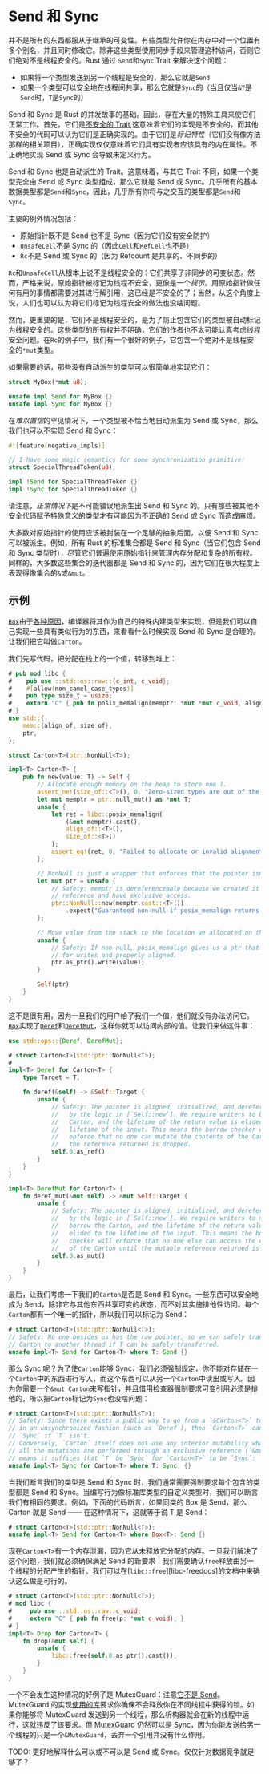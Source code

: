 # Send 和 Sync

并不是所有的东西都服从于继承的可变性。有些类型允许你在内存中对一个位置有多个别名，并且同时修改它。除非这些类型使用同步手段来管理这种访问，否则它们绝对不是线程安全的。Rust 通过 `Send`和`Sync` Trait 来解决这个问题：

* 如果将一个类型发送到另一个线程是安全的，那么它就是`Send`
* 如果一个类型可以安全地在线程间共享，那么它就是`Sync`的（当且仅当`&T`是`Send`时，`T`是`Sync`的）

Send 和 Sync 是 Rust 的并发故事的基础。因此，存在大量的特殊工具来使它们正常工作。首先，它们是[不安全的 Trait][unsafe traits],这意味着它们的实现是不安全的，而其他不安全的代码可以认为它们是正确实现的。由于它们是*标记特性*（它们没有像方法那样的相关项目），正确实现仅仅意味着它们具有实现者应该具有的内在属性。不正确地实现 Send 或 Sync 会导致未定义行为。

Send 和 Sync 也是自动派生的 Trait。这意味着，与其它 Trait 不同，如果一个类型完全由 Send 或 Sync 类型组成，那么它就是 Send 或 Sync。几乎所有的基本数据类型都是`Send`和`Sync`，因此，几乎所有你将与之交互的类型都是`Send`和`Sync`。

主要的例外情况包括：

* 原始指针既不是 Send 也不是 Sync（因为它们没有安全防护）
* `UnsafeCell`不是 Sync 的（因此`Cell`和`RefCell`也不是）
* `Rc`不是 Send 或 Sync 的（因为 Refcount 是共享的、不同步的）

`Rc`和`UnsafeCell`从根本上说不是线程安全的：它们共享了非同步的可变状态。然而，严格来说，原始指针被标记为线程不安全，更像是一个*提示*。用原始指针做任何有用的事情都需要对其进行解引用，这已经是不安全的了；当然，从这个角度上说，人们也可以认为将它们标记为线程安全的做法也没啥问题。

然而，更重要的是，它们不是线程安全的，是为了防止包含它们的类型被自动标记为线程安全的。这些类型的所有权并不明确，它们的作者也不太可能认真考虑线程安全问题。在`Rc`的例子中，我们有一个很好的例子，它包含一个绝对不是线程安全的`*mut`类型。

如果需要的话，那些没有自动派生的类型可以很简单地实现它们：

```rust
struct MyBox(*mut u8);

unsafe impl Send for MyBox {}
unsafe impl Sync for MyBox {}
```

在*难以置信*的罕见情况下，一个类型被不恰当地自动派生为 Send 或 Sync，那么我们也可以不实现 Send 和 Sync：

```rust
#![feature(negative_impls)]

// I have some magic semantics for some synchronization primitive!
struct SpecialThreadToken(u8);

impl !Send for SpecialThreadToken {}
impl !Sync for SpecialThreadToken {}
```

请注意，*正常情况下*是不可能错误地派生出 Send 和 Sync 的。只有那些被其他不安全代码赋予特殊意义的类型才有可能因为不正确的 Send 或 Sync 而造成麻烦。

大多数对原始指针的使用应该被封装在一个足够的抽象后面，以便 Send 和 Sync 可以被派生。例如，所有 Rust 的标准集合都是 Send 和 Sync（当它们包含 Send 和 Sync 类型时），尽管它们普遍使用原始指针来管理内存分配和复杂的所有权。同样的，大多数这些集合的迭代器都是 Send 和 Sync 的，因为它们在很大程度上表现得像集合的`&`或`&mut`。

## 示例

[`Box`][box-doc]由于[各种原因][box-is-special]，编译器将其作为自己的特殊内建类型来实现，但是我们可以自己实现一些具有类似行为的东西，来看看什么时候实现 Send 和 Sync 是合理的。让我们把它叫做`Carton`。

我们先写代码，把分配在栈上的一个值，转移到堆上：

```rust
# pub mod libc {
#    pub use ::std::os::raw::{c_int, c_void};
#    #[allow(non_camel_case_types)]
#    pub type size_t = usize;
#    extern "C" { pub fn posix_memalign(memptr: *mut *mut c_void, align: size_t, size: size_t) -> c_int; }
# }
use std::{
    mem::{align_of, size_of},
    ptr,
};

struct Carton<T>(ptr::NonNull<T>);

impl<T> Carton<T> {
    pub fn new(value: T) -> Self {
        // Allocate enough memory on the heap to store one T.
        assert_ne!(size_of::<T>(), 0, "Zero-sized types are out of the scope of this example");
        let mut memptr = ptr::null_mut() as *mut T;
        unsafe {
            let ret = libc::posix_memalign(
                (&mut memptr).cast(),
                align_of::<T>(),
                size_of::<T>()
            );
            assert_eq!(ret, 0, "Failed to allocate or invalid alignment");
        };

        // NonNull is just a wrapper that enforces that the pointer isn't null.
        let mut ptr = unsafe {
            // Safety: memptr is dereferenceable because we created it from a
            // reference and have exclusive access.
            ptr::NonNull::new(memptr.cast::<T>())
                .expect("Guaranteed non-null if posix_memalign returns 0")
        };

        // Move value from the stack to the location we allocated on the heap.
        unsafe {
            // Safety: If non-null, posix_memalign gives us a ptr that is valid
            // for writes and properly aligned.
            ptr.as_ptr().write(value);
        }

        Self(ptr)
    }
}
```

这不是很有用，因为一旦我们的用户给了我们一个值，他们就没有办法访问它。[`Box`][box-doc]实现了[`Deref`][deref-doc]和[`DerefMut`][deref-mut-doc]，这样你就可以访问内部的值。让我们来做这件事：

```rust
use std::ops::{Deref, DerefMut};

# struct Carton<T>(std::ptr::NonNull<T>);
#
impl<T> Deref for Carton<T> {
    type Target = T;

    fn deref(&self) -> &Self::Target {
        unsafe {
            // Safety: The pointer is aligned, initialized, and dereferenceable
            //   by the logic in [`Self::new`]. We require writers to borrow the
            //   Carton, and the lifetime of the return value is elided to the
            //   lifetime of the input. This means the borrow checker will
            //   enforce that no one can mutate the contents of the Carton until
            //   the reference returned is dropped.
            self.0.as_ref()
        }
    }
}

impl<T> DerefMut for Carton<T> {
    fn deref_mut(&mut self) -> &mut Self::Target {
        unsafe {
            // Safety: The pointer is aligned, initialized, and dereferenceable
            //   by the logic in [`Self::new`]. We require writers to mutably
            //   borrow the Carton, and the lifetime of the return value is
            //   elided to the lifetime of the input. This means the borrow
            //   checker will enforce that no one else can access the contents
            //   of the Carton until the mutable reference returned is dropped.
            self.0.as_mut()
        }
    }
}
```

最后，让我们考虑一下我们的`Carton`是否是 Send 和 Sync。一些东西可以安全地成为 Send，除非它与其他东西共享可变的状态，而不对其实施排他性访问。每个`Carton`都有一个唯一的指针，所以我们可以标记为 Send：

```rust
# struct Carton<T>(std::ptr::NonNull<T>);
// Safety: No one besides us has the raw pointer, so we can safely transfer the
// Carton to another thread if T can be safely transferred.
unsafe impl<T> Send for Carton<T> where T: Send {}
```

那么 Sync 呢？为了使`Carton`能够 Sync，我们必须强制规定，你不能对存储在一个`Carton`中的东西进行写入，而这个东西可以从另一个`Carton`中读出或写入。因为你需要一个`&mut Carton`来写指针，并且借用检查器强制要求可变引用必须是排他的，所以把`Carton`标记为`Sync`也没啥问题：

```rust
# struct Carton<T>(std::ptr::NonNull<T>);
// Safety: Since there exists a public way to go from a `&Carton<T>` to a `&T`
// in an unsynchronized fashion (such as `Deref`), then `Carton<T>` can't be
// `Sync` if `T` isn't.
// Conversely, `Carton` itself does not use any interior mutability whatsoever:
// all the mutations are performed through an exclusive reference (`&mut`). This
// means it suffices that `T` be `Sync` for `Carton<T>` to be `Sync`:
unsafe impl<T> Sync for Carton<T> where T: Sync  {}
```

当我们断言我们的类型是 Send 和 Sync 时，我们通常需要强制要求每个包含的类型都是 Send 和 Sync。当编写行为像标准库类型的自定义类型时，我们可以断言我们有相同的要求。例如，下面的代码断言，如果同类的 Box 是 Send，那么 Carton 就是 Send —— 在这种情况下，这就等于说 T 是 Send：

```rust
# struct Carton<T>(std::ptr::NonNull<T>);
unsafe impl<T> Send for Carton<T> where Box<T>: Send {}
```

现在`Carton<T>`有一个内存泄漏，因为它从未释放它分配的内存。一旦我们解决了这个问题，我们就必须确保满足 Send 的新要求：我们需要确认`free`释放由另一个线程的分配产生的指针。我们可以在[`libc::free`][libc-freedocs]的文档中来确认这么做是可行的。

```rust
# struct Carton<T>(std::ptr::NonNull<T>);
# mod libc {
#     pub use ::std::os::raw::c_void;
#     extern "C" { pub fn free(p: *mut c_void); }
# }
impl<T> Drop for Carton<T> {
    fn drop(&mut self) {
        unsafe {
            libc::free(self.0.as_ptr().cast());
        }
    }
}
```

一个不会发生这种情况的好例子是 MutexGuard：注意[它不是 Send][mutex-guard-not-send-docs-rs]。MutexGuard 的实现[使用的库][mutex-guard-not-send-comment]要求你确保不会释放你在不同线程中获得的锁。如果你能够将 MutexGuard 发送到另一个线程，那么析构器就会在新的线程中运行，这就违反了该要求。但 MutexGuard 仍然可以是 Sync，因为你能发送给另一个线程的只是一个`&MutexGuard`，丢弃一个引用并没有什么作用。

TODO: 更好地解释什么可以或不可以是 Send 或 Sync。仅仅针对数据竞争就足够了？

[unsafe traits]: safe-unsafe-meaning.html
[box-doc]: https://doc.rust-lang.org/std/boxed/struct.Box.html
[box-is-special]: https://manishearth.github.io/blog/2017/01/10/rust-tidbits-box-is-special/
[deref-doc]: https://doc.rust-lang.org/core/ops/trait.Deref.html
[deref-mut-doc]: https://doc.rust-lang.org/core/ops/trait.DerefMut.html
[mutex-guard-not-send-docs-rs]: https://doc.rust-lang.org/std/sync/struct.MutexGuard.html#impl-Send
[mutex-guard-not-send-comment]: https://github.com/rust-lang/rust/issues/23465#issuecomment-82730326
[libc-free-docs]: https://linux.die.net/man/3/free
